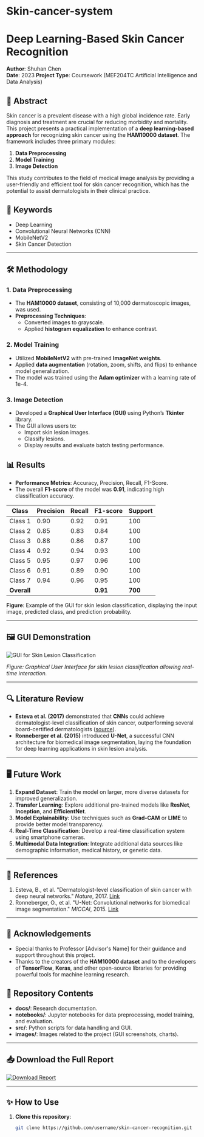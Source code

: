 # Skin-cancer-system
# Deep Learning-Based Skin Cancer Recognition

**Author**: Shuhan Chen  
**Date**: 2023 
**Project Type**: Coursework (MEF204TC Artificial Intelligence and Data Analysis)

## 📜 Abstract
Skin cancer is a prevalent disease with a high global incidence rate. Early diagnosis and treatment are crucial for reducing morbidity and mortality. This project presents a practical implementation of a **deep learning-based approach** for recognizing skin cancer using the **HAM10000 dataset**. The framework includes three primary modules:
1. **Data Preprocessing**
2. **Model Training**
3. **Image Detection**

This study contributes to the field of medical image analysis by providing a user-friendly and efficient tool for skin cancer recognition, which has the potential to assist dermatologists in their clinical practice.

## 🔑 Keywords
- Deep Learning
- Convolutional Neural Networks (CNN)
- MobileNetV2
- Skin Cancer Detection

---

## 🛠️ Methodology
### 1. Data Preprocessing
- The **HAM10000 dataset**, consisting of 10,000 dermatoscopic images, was used.
- **Preprocessing Techniques**:
  - Converted images to grayscale.
  - Applied **histogram equalization** to enhance contrast.

### 2. Model Training
- Utilized **MobileNetV2** with pre-trained **ImageNet weights**.
- Applied **data augmentation** (rotation, zoom, shifts, and flips) to enhance model generalization.
- The model was trained using the **Adam optimizer** with a learning rate of 1e-4.

### 3. Image Detection
- Developed a **Graphical User Interface (GUI)** using Python’s **Tkinter** library.
- The GUI allows users to:
  - Import skin lesion images.
  - Classify lesions.
  - Display results and evaluate batch testing performance.

## 📊 Results
- **Performance Metrics**: Accuracy, Precision, Recall, F1-Score.
- The overall **F1-score** of the model was **0.91**, indicating high classification accuracy.

| Class       | Precision | Recall | F1-score | Support |
|-------------|-----------|--------|----------|---------|
| Class 1     | 0.90      | 0.92   | 0.91     | 100     |
| Class 2     | 0.85      | 0.83   | 0.84     | 100     |
| Class 3     | 0.88      | 0.86   | 0.87     | 100     |
| Class 4     | 0.92      | 0.94   | 0.93     | 100     |
| Class 5     | 0.95      | 0.97   | 0.96     | 100     |
| Class 6     | 0.91      | 0.89   | 0.90     | 100     |
| Class 7     | 0.94      | 0.96   | 0.95     | 100     |
| **Overall** |           |        | **0.91** | **700** |

**Figure**: Example of the GUI for skin lesion classification, displaying the input image, predicted class, and prediction probability.

---

## 🖼️ GUI Demonstration
![GUI for Skin Lesion Classification](images/skin_lesion_gui.jpg)

*Figure: Graphical User Interface for skin lesion classification allowing real-time interaction.*

---

## 🔍 Literature Review
- **Esteva et al. (2017)** demonstrated that **CNNs** could achieve dermatologist-level classification of skin cancer, outperforming several board-certified dermatologists ([source](https://www.nature.com/articles/nature21056)).
- **Ronneberger et al. (2015)** introduced **U-Net**, a successful CNN architecture for biomedical image segmentation, laying the foundation for deep learning applications in skin lesion analysis.

---

## 🖥️ Future Work
1. **Expand Dataset**: Train the model on larger, more diverse datasets for improved generalization.
2. **Transfer Learning**: Explore additional pre-trained models like **ResNet**, **Inception**, and **EfficientNet**.
3. **Model Explainability**: Use techniques such as **Grad-CAM** or **LIME** to provide better model transparency.
4. **Real-Time Classification**: Develop a real-time classification system using smartphone cameras.
5. **Multimodal Data Integration**: Integrate additional data sources like demographic information, medical history, or genetic data.

---

## 📖 References
1. Esteva, B., et al. "Dermatologist-level classification of skin cancer with deep neural networks." *Nature*, 2017. [Link](https://www.nature.com/articles/nature21056)
2. Ronneberger, O., et al. "U-Net: Convolutional networks for biomedical image segmentation." *MICCAI*, 2015. [Link](https://link.springer.com/chapter/10.1007%2F978-3-319-24574-4_28)

---

## 🤝 Acknowledgements
- Special thanks to Professor [Advisor's Name] for their guidance and support throughout this project.
- Thanks to the creators of the **HAM10000 dataset** and to the developers of **TensorFlow**, **Keras**, and other open-source libraries for providing powerful tools for machine learning research.

## 📂 Repository Contents
- **docs/**: Research documentation.
- **notebooks/**: Jupyter notebooks for data preprocessing, model training, and evaluation.
- **src/**: Python scripts for data handling and GUI.
- **images/**: Images related to the project (GUI screenshots, charts).

---

## 📥 Download the Full Report
[![Download Report](https://img.shields.io/badge/Download-Final%20Report-blue)](skin_cancer_gui.png)

---

## ✨ How to Use
1. **Clone this repository**: 
   ```sh
   git clone https://github.com/username/skin-cancer-recognition.git
